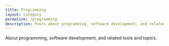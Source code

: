 ```yaml
---
title: Programming
layout: category
permalink: /programming
description: Posts about programming, software development, and related tools and topics.
---
```


About programming, software development, and related tools and topics.
